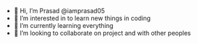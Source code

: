 - 👋 Hi, I’m Prasad @iamprasad05
- 👀 I’m interested in to learn new things in coding
- 🌱 I’m currently learning everything
- 💞️ I’m looking to collaborate on project and with other peoples

<!---
iamprasad05/iamprasad05 is a ✨ special ✨ repository because its `README.md` (this file) appears on your GitHub profile.
You can click the Preview link to take a look at your changes.
--->

